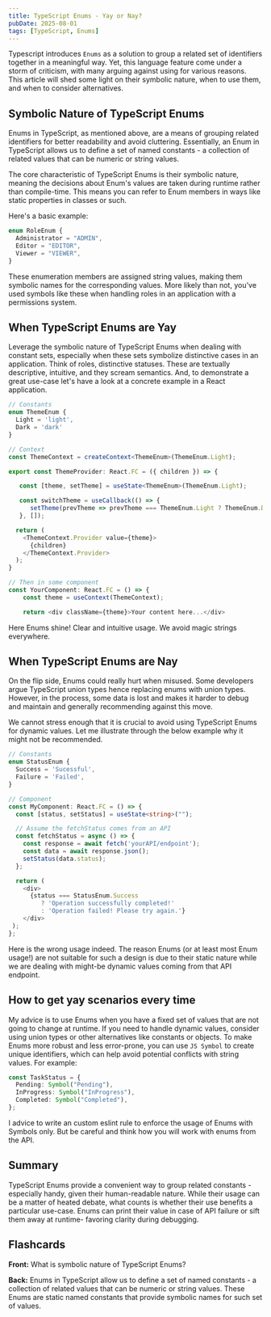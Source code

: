 ```yaml
---
title: TypeScript Enums - Yay or Nay?
pubDate: 2025-08-01
tags: [TypeScript, Enums]
---
```


Typescript introduces `Enums` as a solution to group a related set of identifiers together in a meaningful way. Yet, this language feature come under a storm of criticism, with many arguing against using for various reasons. This article will shed some light on their symbolic nature, when to use them, and when to consider alternatives.

## Symbolic Nature of TypeScript Enums

Enums in TypeScript, as mentioned above, are a means of grouping related identifiers for better readability and avoid cluttering. Essentially, an Enum in TypeScript allows us to define a set of named constants - a collection of related values that can be numeric or string values.

The core characteristic of TypeScript Enums is their symbolic nature, meaning the decisions about Enum's values are taken during runtime rather than compile-time. This means you can refer to Enum members in ways like static properties in classes or such.

Here's a basic example:

```typescript
enum RoleEnum {
  Administrator = "ADMIN",
  Editor = "EDITOR",
  Viewer = "VIEWER",
}
```

These enumeration members are assigned string values, making them symbolic names for the corresponding values. More likely than not, you've used symbols like these when handling roles in an application with a permissions system.

## When TypeScript Enums are Yay

Leverage the symbolic nature of TypeScript Enums when dealing with constant sets, especially when these sets symbolize distinctive cases in an application. Think of roles, distinctive statuses. These are textually descriptive, intuitive, and they scream semantics. And, to demonstrate a great use-case let's have a look at a concrete example in a React application.

```typescript
// Constants
enum ThemeEnum {
  Light = 'light',
  Dark = 'dark'
}

// Context
const ThemeContext = createContext<ThemeEnum>(ThemeEnum.Light);

export const ThemeProvider: React.FC = ({ children }) => {

   const [theme, setTheme] = useState<ThemeEnum>(ThemeEnum.Light);

   const switchTheme = useCallback(() => {
      setTheme(prevTheme => prevTheme === ThemeEnum.Light ? ThemeEnum.Dark : ThemeEnum.Light);
   }, []);

  return (
    <ThemeContext.Provider value={theme}>
      {children}
    </ThemeContext.Provider>
  );
}

// Then in some component
const YourComponent: React.FC = () => {
    const theme = useContext(ThemeContext);

    return <div className={theme}>Your content here...</div>
```

Here Enums shine! Clear and intuitive usage. We avoid magic strings everywhere.

## When TypeScript Enums are Nay

On the flip side, Enums could really hurt when misused. Some developers argue TypeScript union types hence replacing enums with union types. However, in the process, some data is lost and makes it harder to debug and maintain and generally recommending against this move.

We cannot stress enough that it is crucial to avoid using TypeScript Enums for dynamic values. Let me illustrate through the below example why it might not be recommended.

```typescript
// Constants
enum StatusEnum {
  Success = 'Sucessful',
  Failure = 'Failed',
}

// Component
const MyComponent: React.FC = () => {
  const [status, setStatus] = useState<string>("");

  // Assume the fetchStatus comes from an API
  const fetchStatus = async () => {
    const response = await fetch('yourAPI/endpoint');
    const data = await response.json();
    setStatus(data.status);
  };

  return (
    <div>
      {status === StatusEnum.Success
         ? 'Operation successfully completed!'
         : 'Operation failed! Please try again.'}
    </div>
 );
};

```

Here is the wrong usage indeed. The reason Enums (or at least most Enum usage!) are not suitable for such a design is due to their static nature while we are dealing with might-be dynamic values coming from that API endpoint.

## How to get yay scenarios every time

My advice is to use Enums when you have a fixed set of values that are not going to change at runtime. If you need to handle dynamic values, consider using union types or other alternatives like constants or objects. To make Enums more robust and less error-prone, you can use `JS Symbol` to create unique identifiers, which can help avoid potential conflicts with string values. For example:

```typescript
const TaskStatus = {
  Pending: Symbol("Pending"),
  InProgress: Symbol("InProgress"),
  Completed: Symbol("Completed"),
};
```

I advice to write an custom eslint rule to enforce the usage of Enums with Symbols only. But be careful and think how you will work with enums from the API.

## Summary

TypeScript Enums provide a convenient way to group related constants - especially handy, given their human-readable nature. While their usage can be a matter of heated debate, what counts is whether their use benefits a particular use-case. Enums can print their value in case of API failure or sift them away at runtime- favoring clarity during debugging.

## Flashcards

**Front:** What is symbolic nature of TypeScript Enums?

**Back:** Enums in TypeScript allow us to define a set of named constants - a collection of related values that can be numeric or string values. These Enums are static named constants that provide symbolic names for such set of values.
